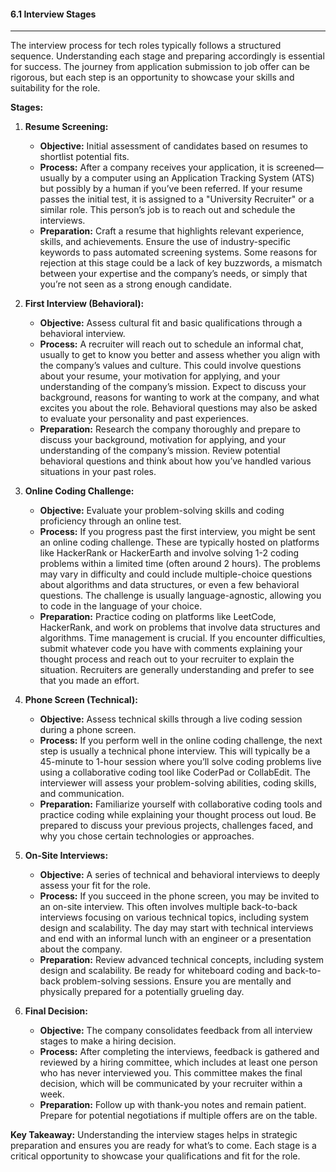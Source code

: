 #### 6.1 Interview Stages

---

The interview process for tech roles typically follows a structured sequence. Understanding each stage and preparing accordingly is essential for success. The journey from application submission to job offer can be rigorous, but each step is an opportunity to showcase your skills and suitability for the role.

**Stages:**

1. **Resume Screening:**
   - **Objective:** Initial assessment of candidates based on resumes to shortlist potential fits.
   - **Process:** After a company receives your application, it is screened—usually by a computer using an Application Tracking System (ATS) but possibly by a human if you’ve been referred. If your resume passes the initial test, it is assigned to a "University Recruiter" or a similar role. This person’s job is to reach out and schedule the interviews.
   - **Preparation:** Craft a resume that highlights relevant experience, skills, and achievements. Ensure the use of industry-specific keywords to pass automated screening systems. Some reasons for rejection at this stage could be a lack of key buzzwords, a mismatch between your expertise and the company’s needs, or simply that you’re not seen as a strong enough candidate.

2. **First Interview (Behavioral):**
   - **Objective:** Assess cultural fit and basic qualifications through a behavioral interview.
   - **Process:** A recruiter will reach out to schedule an informal chat, usually to get to know you better and assess whether you align with the company’s values and culture. This could involve questions about your resume, your motivation for applying, and your understanding of the company’s mission. Expect to discuss your background, reasons for wanting to work at the company, and what excites you about the role. Behavioral questions may also be asked to evaluate your personality and past experiences.
   - **Preparation:** Research the company thoroughly and prepare to discuss your background, motivation for applying, and your understanding of the company’s mission. Review potential behavioral questions and think about how you’ve handled various situations in your past roles.

3. **Online Coding Challenge:**
   - **Objective:** Evaluate your problem-solving skills and coding proficiency through an online test.
   - **Process:** If you progress past the first interview, you might be sent an online coding challenge. These are typically hosted on platforms like HackerRank or HackerEarth and involve solving 1-2 coding problems within a limited time (often around 2 hours). The problems may vary in difficulty and could include multiple-choice questions about algorithms and data structures, or even a few behavioral questions. The challenge is usually language-agnostic, allowing you to code in the language of your choice.
   - **Preparation:** Practice coding on platforms like LeetCode, HackerRank, and work on problems that involve data structures and algorithms. Time management is crucial. If you encounter difficulties, submit whatever code you have with comments explaining your thought process and reach out to your recruiter to explain the situation. Recruiters are generally understanding and prefer to see that you made an effort.

4. **Phone Screen (Technical):**
   - **Objective:** Assess technical skills through a live coding session during a phone screen.
   - **Process:** If you perform well in the online coding challenge, the next step is usually a technical phone interview. This will typically be a 45-minute to 1-hour session where you’ll solve coding problems live using a collaborative coding tool like CoderPad or CollabEdit. The interviewer will assess your problem-solving abilities, coding skills, and communication.
   - **Preparation:** Familiarize yourself with collaborative coding tools and practice coding while explaining your thought process out loud. Be prepared to discuss your previous projects, challenges faced, and why you chose certain technologies or approaches.

5. **On-Site Interviews:**
   - **Objective:** A series of technical and behavioral interviews to deeply assess your fit for the role.
   - **Process:** If you succeed in the phone screen, you may be invited to an on-site interview. This often involves multiple back-to-back interviews focusing on various technical topics, including system design and scalability. The day may start with technical interviews and end with an informal lunch with an engineer or a presentation about the company.
   - **Preparation:** Review advanced technical concepts, including system design and scalability. Be ready for whiteboard coding and back-to-back problem-solving sessions. Ensure you are mentally and physically prepared for a potentially grueling day.

6. **Final Decision:**
   - **Objective:** The company consolidates feedback from all interview stages to make a hiring decision.
   - **Process:** After completing the interviews, feedback is gathered and reviewed by a hiring committee, which includes at least one person who has never interviewed you. This committee makes the final decision, which will be communicated by your recruiter within a week.
   - **Preparation:** Follow up with thank-you notes and remain patient. Prepare for potential negotiations if multiple offers are on the table.

**Key Takeaway:**
Understanding the interview stages helps in strategic preparation and ensures you are ready for what’s to come. Each stage is a critical opportunity to showcase your qualifications and fit for the role.
